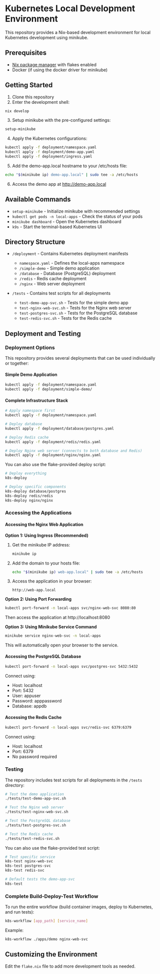 # Kubernetes Local Development Environment

This repository provides a Nix-based development environment for local Kubernetes development using minikube.

## Prerequisites

- [Nix package manager](https://nixos.org/download.html) with flakes enabled
- Docker (if using the docker driver for minikube)

## Getting Started

1. Clone this repository
2. Enter the development shell:
```bash
nix develop
```

3. Setup minikube with the pre-configured settings:
```bash
setup-minikube
```

4. Apply the Kubernetes configurations:
```bash
kubectl apply -f deployment/namespace.yaml
kubectl apply -f deployment/demo-app.yaml
kubectl apply -f deployment/ingress.yaml
```

5. Add the demo-app.local hostname to your /etc/hosts file:
```bash
echo "$(minikube ip) demo-app.local" | sudo tee -a /etc/hosts
```

6. Access the demo app at http://demo-app.local

## Available Commands

- `setup-minikube` - Initialize minikube with recommended settings
- `kubectl get pods -n local-apps` - Check the status of your pods
- `minikube dashboard` - Open the Kubernetes dashboard
- `k9s` - Start the terminal-based Kubernetes UI

## Directory Structure

- `/deployment` - Contains Kubernetes deployment manifests
  - `namespace.yaml` - Defines the local-apps namespace
  - `/simple-demo` - Simple demo application
  - `/database` - Database (PostgreSQL) deployment
  - `/redis` - Redis cache deployment
  - `/nginx` - Web server deployment

- `/tests` - Contains test scripts for all deployments
  - `test-demo-app-svc.sh` - Tests for the simple demo app
  - `test-nginx-web-svc.sh` - Tests for the Nginx web server
  - `test-postgres-svc.sh` - Tests for the PostgreSQL database
  - `test-redis-svc.sh` - Tests for the Redis cache

## Deployment and Testing

### Deployment Options

This repository provides several deployments that can be used individually or together:

#### Simple Demo Application
```bash
kubectl apply -f deployment/namespace.yaml
kubectl apply -f deployment/simple-demo/
```

#### Complete Infrastructure Stack
```bash
# Apply namespace first
kubectl apply -f deployment/namespace.yaml

# Deploy database
kubectl apply -f deployment/database/postgres.yaml

# Deploy Redis cache
kubectl apply -f deployment/redis/redis.yaml

# Deploy Nginx web server (connects to both database and Redis)
kubectl apply -f deployment/nginx/nginx.yaml
```

You can also use the flake-provided deploy script:
```bash
# Deploy everything
k8s-deploy

# Deploy specific components
k8s-deploy database/postgres
k8s-deploy redis/redis
k8s-deploy nginx/nginx
```

### Accessing the Applications

#### Accessing the Nginx Web Application

**Option 1: Using Ingress (Recommended)**

1. Get the minikube IP address:
   ```bash
   minikube ip
   ```

2. Add the domain to your hosts file:
   ```bash
   echo "$(minikube ip) web-app.local" | sudo tee -a /etc/hosts
   ```

3. Access the application in your browser:
   ```
   http://web-app.local
   ```

**Option 2: Using Port Forwarding**

```bash
kubectl port-forward -n local-apps svc/nginx-web-svc 8080:80
```
Then access the application at http://localhost:8080

**Option 3: Using Minikube Service Command**

```bash
minikube service nginx-web-svc -n local-apps
```
This will automatically open your browser to the service.

#### Accessing the PostgreSQL Database

```bash
kubectl port-forward -n local-apps svc/postgres-svc 5432:5432
```

Connect using:
- Host: localhost
- Port: 5432
- User: appuser
- Password: apppassword
- Database: appdb

#### Accessing the Redis Cache

```bash
kubectl port-forward -n local-apps svc/redis-svc 6379:6379
```

Connect using:
- Host: localhost
- Port: 6379
- No password required

### Testing

The repository includes test scripts for all deployments in the `/tests` directory:

```bash
# Test the demo application
./tests/test-demo-app-svc.sh

# Test the Nginx web server
./tests/test-nginx-web-svc.sh

# Test the PostgreSQL database
./tests/test-postgres-svc.sh

# Test the Redis cache
./tests/test-redis-svc.sh
```

You can also use the flake-provided test script:
```bash
# Test specific service
k8s-test nginx-web-svc
k8s-test postgres-svc
k8s-test redis-svc

# Default tests the demo-app-svc
k8s-test
```

### Complete Build-Deploy-Test Workflow

To run the entire workflow (build container images, deploy to Kubernetes, and run tests):

```bash
k8s-workflow [app_path] [service_name]
```

Example:
```bash
k8s-workflow ./apps/demo nginx-web-svc
```

## Customizing the Environment

Edit the `flake.nix` file to add more development tools as needed.